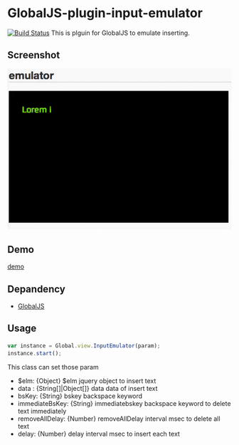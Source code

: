 # GlobalJS-plugin-input-emulator

[![Build Status](https://travis-ci.org/kashiro/GlobalJS-plugin-input-emulator.svg?branch=master)](https://travis-ci.org/kashiro/GlobalJS-plugin-input-emulator)
This is plguin for GlobalJS to emulate inserting.

## Screenshot

![screenshot](screenshot.gif "screenshot")

## Demo

[demo](http://kashiro.github.io/GlobalJS-plugin-input-emulator/)

## Depandency

* [GlobalJS](https://github.com/kashiro/GlobalJS)

## Usage

```javascript
var instance = Global.view.InputEmulator(param);
instance.start();
```

This class can set those param

* $elm: {Object} $elm jquery object to insert text
* data : {String[]|Object[]} data data of insert text
* bsKey: {String} bskey backspace keyword
* immediateBsKey: {String} immediatebskey backspace keyword to delete text immediately
* removeAllDelay: {Number} removeAllDelay interval msec to delete all text
* delay: {Number} delay interval msec to insert each text
